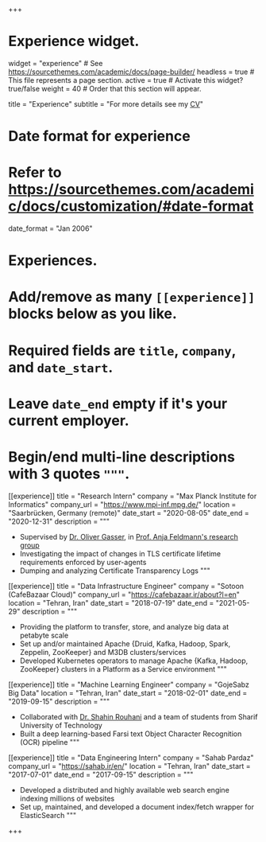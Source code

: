 +++
# Experience widget.
widget = "experience"  # See https://sourcethemes.com/academic/docs/page-builder/
headless = true  # This file represents a page section.
active = true  # Activate this widget? true/false
weight = 40  # Order that this section will appear.

title = "Experience"
subtitle = "For more details see my [CV](media/AminKarbas_cv.pdf)"

# Date format for experience
#   Refer to https://sourcethemes.com/academic/docs/customization/#date-format
date_format = "Jan 2006"

# Experiences.
#   Add/remove as many `[[experience]]` blocks below as you like.
#   Required fields are `title`, `company`, and `date_start`.
#   Leave `date_end` empty if it's your current employer.
#   Begin/end multi-line descriptions with 3 quotes `"""`.

[[experience]]
  title = "Research Intern"
  company = "Max Planck Institute for Informatics"
  company_url = "https://www.mpi-inf.mpg.de/"
  location = "Saarbrücken, Germany (remote)"
  date_start = "2020-08-05"
  date_end = "2020-12-31"
  description = """
  - Supervised by [Dr. Oliver Gasser](https://www.mpi-inf.mpg.de/departments/inet/people/oliver-gasser), in [Prof. Anja Feldmann's research group](https://www.mpi-inf.mpg.de/departments/inet)
  - Investigating the impact of changes in TLS certificate lifetime requirements enforced by user-agents
  - Dumping and analyzing Certificate Transparency Logs
  """

[[experience]]
  title = "Data Infrastructure Engineer"
  company = "Sotoon (CafeBazaar Cloud)"
  company_url = "https://cafebazaar.ir/about?l=en"
  location = "Tehran, Iran"
  date_start = "2018-07-19"
  date_end = "2021-05-29"
  description = """
  - Providing the platform to transfer, store, and analyze big data at petabyte scale
  - Set up and/or maintained Apache {Druid, Kafka, Hadoop, Spark, Zeppelin, ZooKeeper} and M3DB clusters/services
  - Developed Kubernetes operators to manage Apache {Kafka, Hadoop, ZooKeeper} clusters in a Platform as a Service environment
  """

[[experience]]
  title = "Machine Learning Engineer"
  company = "GojeSabz Big Data"
  location = "Tehran, Iran"
  date_start = "2018-02-01"
  date_end = "2019-09-15"
  description = """
  - Collaborated with [Dr. Shahin Rouhani](http://physics.sharif.ir/~web/shahin-rouhani/) and a team of students from Sharif University of Technology
  - Built a deep learning-based Farsi text Object Character Recognition (OCR) pipeline
  """

[[experience]]
  title = "Data Engineering Intern"
  company = "Sahab Pardaz"
  company_url = "https://sahab.ir/en/"
  location = "Tehran, Iran"
  date_start = "2017-07-01"
  date_end = "2017-09-15"
  description = """
  - Developed a distributed and highly available web search engine indexing millions of websites
  - Set up, maintained, and developed a document index/fetch wrapper for ElasticSearch
  """

+++
